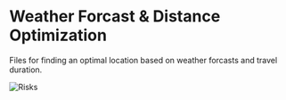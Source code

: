 # Weather Forcast & Distance Optimization
Files for finding an optimal location based on weather forcasts and travel duration.

![Risks](https://buechler314.github.io/COoptim/risk.jpg)


